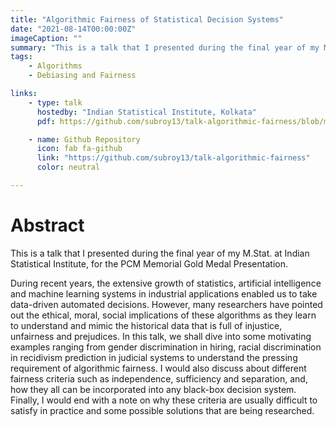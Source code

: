 ```yaml
---
title: "Algorithmic Fairness of Statistical Decision Systems"
date: "2021-08-14T00:00:00Z"
imageCaption: ""
summary: "This is a talk that I presented during the final year of my M.Stat. at Indian Statistical Institute, for the PCM Memorial Gold Medal Presentation. In this talk, I discussed the fairness aspect of the statistical decision systems, various ethical issues associated with the automated statistical systems which are designed to take crucial decisions, and how to quantify these seemingly qualitative aspect of those systems."
tags:
    - Algorithms
    - Debiasing and Fairness

links:
    - type: talk
      hostedby: "Indian Statistical Institute, Kolkata"
      pdf: https://github.com/subroy13/talk-algorithmic-fairness/blob/master/docs/PCM%20Presentation.pdf

    - name: Github Repository
      icon: fab fa-github
      link: "https://github.com/subroy13/talk-algorithmic-fairness"
      color: neutral

---
```


# Abstract

This is a talk that I presented during the final year of my M.Stat. at Indian Statistical Institute, for the PCM Memorial Gold Medal Presentation.

During recent years, the extensive growth of statistics, artificial intelligence and machine learning systems in industrial applications enabled us to take data-driven automated decisions. However, many researchers have pointed out the ethical, moral, social implications of these algorithms as they learn to understand and mimic the historical data that is full of injustice, unfairness and prejudices. In this talk, we shall dive into some motivating examples ranging from gender discrimination in hiring, racial discrimination in recidivism prediction in judicial systems to understand the pressing requirement of algorithmic fairness. I would also discuss about different fairness criteria such as independence, sufficiency and separation, and, how they all can be incorporated into any black-box decision system. Finally, I would end with a note on why these criteria are usually difficult to satisfy in practice and some possible solutions that are being researched.
